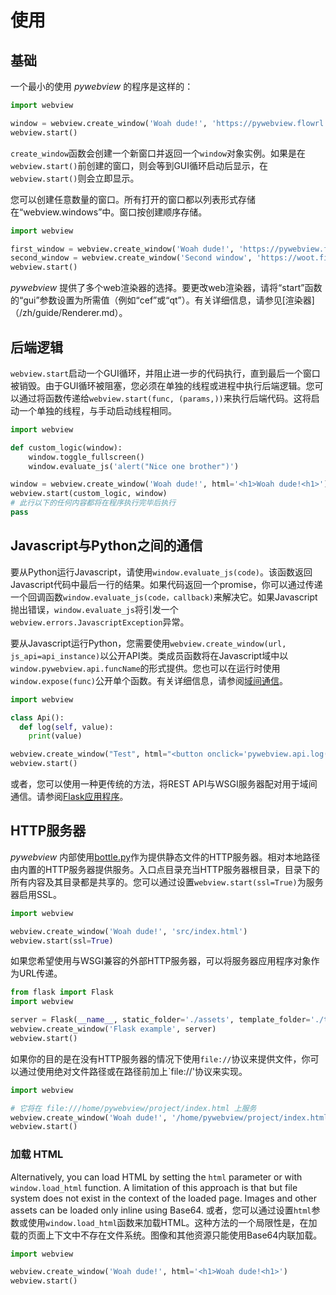 # 使用

## 基础

一个最小的使用 _pywebview_ 的程序是这样的：

``` python
import webview

window = webview.create_window('Woah dude!', 'https://pywebview.flowrl.com')
webview.start()
```
`create_window`函数会创建一个新窗口并返回一个`window`对象实例。如果是在`webview.start()`前创建的窗口，则会等到GUI循环启动后显示，在`webview.start()`则会立即显示。

您可以创建任意数量的窗口。所有打开的窗口都以列表形式存储在“webview.windows”中。窗口按创建顺序存储。

``` python
import webview

first_window = webview.create_window('Woah dude!', 'https://pywebview.flowrl.com')
second_window = webview.create_window('Second window', 'https://woot.fi')
webview.start()
```

_pywebview_ 提供了多个web渲染器的选择。要更改web渲染器，请将“start”函数的“gui”参数设置为所需值（例如“cef”或“qt”）。有关详细信息，请参见[渲染器]（/zh/guide/Renderer.md）。

## 后端逻辑

`webview.start`启动一个GUI循环，并阻止进一步的代码执行，直到最后一个窗口被销毁。由于GUI循环被阻塞，您必须在单独的线程或进程中执行后端逻辑。您可以通过将函数传递给`webview.start(func, (params,))`来执行后端代码。这将启动一个单独的线程，与手动启动线程相同。

``` python
import webview

def custom_logic(window):
    window.toggle_fullscreen()
    window.evaluate_js('alert("Nice one brother")')

window = webview.create_window('Woah dude!', html='<h1>Woah dude!<h1>')
webview.start(custom_logic, window)
# 此行以下的任何内容都将在程序执行完毕后执行
pass
```

## Javascript与Python之间的通信

要从Python运行Javascript，请使用`window.evaluate_js(code)`。该函数返回Javascript代码中最后一行的结果。如果代码返回一个promise，你可以通过传递一个回调函数`window.evaluate_js(code，callback)`来解决它。如果Javascript抛出错误，`window.evaluate_js`将引发一个`webview.errors.JavascriptException`异常。

要从Javascript运行Python，您需要使用`webview.create_window(url, js_api=api_instance)`以公开API类。类成员函数将在Javascript域中以`window.pywebview.api.funcName`的形式提供。您也可以在运行时使用`window.expose(func)`公开单个函数。有关详细信息，请参阅[域间通信](/zh/guide/interdomain.md)。

``` python
import webview

class Api():
  def log(self, value):
    print(value)

webview.create_window("Test", html="<button onclick='pywebview.api.log(\"Woah dude!\")'>Click me</button>", js_api=Api())
webview.start()
```

或者，您可以使用一种更传统的方法，将REST API与WSGI服务器配对用于域间通信。请参阅[Flask应用程序](https://github.com/r0x0r/pywebview/tree/master/examples/flask_app)。

## HTTP服务器

_pywebview_ 内部使用[bottle.py](https://bottlepy.org)作为提供静态文件的HTTP服务器。相对本地路径由内置的HTTP服务器提供服务。入口点目录充当HTTP服务器根目录，目录下的所有内容及其目录都是共享的。您可以通过设置`webview.start(ssl=True)`为服务器启用SSL。

``` python
import webview

webview.create_window('Woah dude!', 'src/index.html')
webview.start(ssl=True)
```

如果您希望使用与WSGI兼容的外部HTTP服务器，可以将服务器应用程序对象作为URL传递。

``` python
from flask import Flask
import webview

server = Flask(__name__, static_folder='./assets', template_folder='./templates')
webview.create_window('Flask example', server)
webview.start()
```

如果你的目的是在没有HTTP服务器的情况下使用`file://`协议来提供文件，你可以通过使用绝对文件路径或在路径前加上`file://'协议来实现。

``` python
import webview

# 它将在 file:///home/pywebview/project/index.html 上服务
webview.create_window('Woah dude!', '/home/pywebview/project/index.html')
webview.start()
```

### 加载 HTML

Alternatively, you can load HTML by setting the `html` parameter or with `window.load_html` function. A limitation of this approach is that but file system does not exist in the context of the loaded page. Images and other assets can be loaded only inline using Base64.
或者，您可以通过设置`html`参数或使用`window.load_html`函数来加载HTML。这种方法的一个局限性是，在加载的页面上下文中不存在文件系统。图像和其他资源只能使用Base64内联加载。

``` python
import webview

webview.create_window('Woah dude!', html='<h1>Woah dude!<h1>')
webview.start()
```
